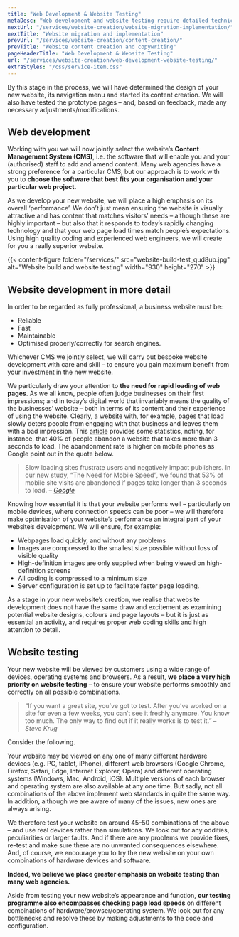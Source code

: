```yaml
---
title: "Web Development & Website Testing"
metaDesc: "Web development and website testing require detailed technical skills and experience if they are to be done well. AttractMore can offer this service to you.	"
nextUrl: "/services/website-creation/website-migration-implementation/"
nextTitle: "Website migration and implementation"
prevUrl: "/services/website-creation/content-creation/"
prevTitle: "Website content creation and copywriting"
pageHeaderTitle: "Web Development & Website Testing"
url: "/services/website-creation/web-development-website-testing/"
extraStyles: "/css/service-item.css"
---
```


By this stage in the process, we will have determined the design of your new website, its navigation menu and started its content creation. We will also have tested the prototype pages – and, based on feedback, made any necessary adjustments/modifications.

## Web development

Working with you we will now jointly select the website’s **Content Management System (CMS)**, i.e. the software that will enable you and your (authorised) staff to add and amend content. Many web agencies have a strong preference for a particular CMS, but our approach is to work with you to **choose the software that best fits your organisation and your particular web project.**

As we develop your new website, we will place a high emphasis on its overall ‘performance’. We don’t just mean ensuring the website is visually attractive and has content that matches visitors’ needs – although these are highly important – but also that it responds to today’s rapidly changing technology and that your web page load times match people’s expectations. Using high quality coding and experienced web engineers, we will create for you a really superior website.

{{< content-figure folder="/services/" src="website-build-test_qud8ub.jpg" alt="Website build and website testing" width="930" height="270" >}}

## Website development in more detail

In order to be regarded as fully professional, a business website must be:

- Reliable
- Fast
- Maintainable
- Optimised properly/correctly for search engines.

Whichever CMS we jointly select, we will carry out bespoke website development with care and skill – to ensure you gain maximum benefit from your investment in the new website.

We particularly draw your attention to **the need for rapid loading of web pages**. As we all know, people often judge businesses on their first impressions; and in today’s digital world that invariably means the quality of the businesses’ website – both in terms of its content and their experience of using the website. Clearly, a website with, for example, pages that load slowly deters people from engaging with that business and leaves them with a bad impression. This [article](https://blog.kissmetrics.com/loading-time/) provides some statistics, noting, for instance, that 40% of people abandon a website that takes more than 3 seconds to load. The abandonment rate is higher on mobile phones as Google point out in the quote below.

> Slow loading sites frustrate users and negatively impact publishers. In our new study, “The Need for Mobile Speed”, we found that 53% of mobile site visits are abandoned if pages take longer than 3 seconds to load. – _[Google](https://web.dev/why-speed-matters/)_

Knowing how essential it is that your website performs well – particularly on mobile devices, where connection speeds can be poor – we will therefore make optimisation of your website’s performance an integral part of your website’s development. We will ensure, for example:

- Webpages load quickly, and without any problems
- Images are compressed to the smallest size possible without loss of visible quality
- High-definition images are only supplied when being viewed on high-definition screens
- All coding is compressed to a minimum size
- Server configuration is set up to facilitate faster page loading.

As a stage in your new website’s creation, we realise that website development does not have the same draw and excitement as examining potential website designs, colours and page layouts – but it is just as essential an activity, and requires proper web coding skills and high attention to detail.

## Website testing

Your new website will be viewed by customers using a wide range of devices, operating systems and browsers. As a result, **we place a very high priority on website testing** – to ensure your website performs smoothly and correctly on all possible combinations.

> “If you want a great site, you’ve got to test. After you’ve worked on a site for even a few weeks, you can’t see it freshly anymore. You know too much. The only way to find out if it really works is to test it.” – _Steve Krug_

Consider the following.

Your website may be viewed on any one of many different hardware devices (e.g. PC, tablet, iPhone), different web browsers (Google Chrome, Firefox, Safari, Edge, Internet Explorer, Opera) and different operating systems (Windows, Mac, Android, iOS). Multiple versions of each browser and operating system are also available at any one time. But sadly, not all combinations of the above implement web standards in quite the same way. In addition, although we are aware of many of the issues, new ones are always arising.

We therefore test your website on around 45–50 combinations of the above – and use real devices rather than simulations. We look out for any oddities, peculiarities or larger faults. And if there are any problems we provide fixes, re-test and make sure there are no unwanted consequences elsewhere. And, of course, we encourage you to try the new website on your own combinations of hardware devices and software.

**Indeed, we believe we place greater emphasis on website testing than many web agencies.**

Aside from testing your new website’s appearance and function, **our testing programme also encompasses checking page load speeds** on different combinations of hardware/browser/operating system. We look out for any bottlenecks and resolve these by making adjustments to the code and configuration.
